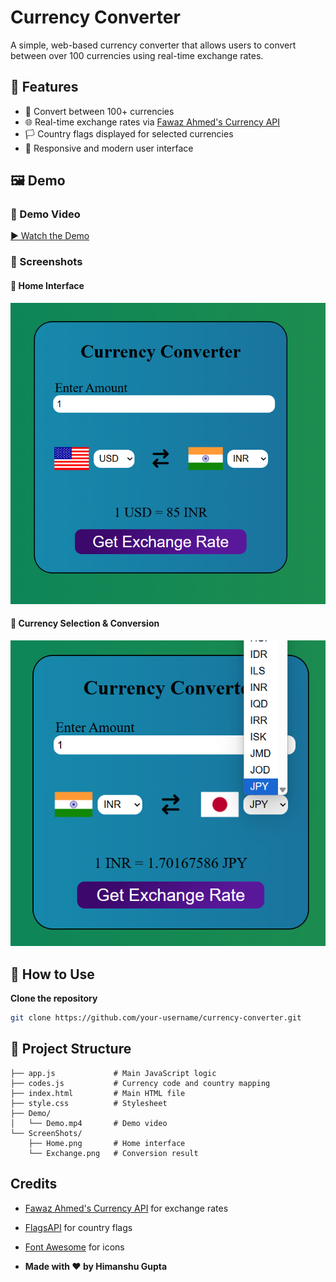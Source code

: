 # Currency Converter

A simple, web-based currency converter that allows users to convert between over 100 currencies using real-time exchange rates.

## 🌟 Features

- 🔄 Convert between 100+ currencies  
- 🌐 Real-time exchange rates via [Fawaz Ahmed's Currency API](https://github.com/fawazahmed0/currency-api)  
- 🏳️ Country flags displayed for selected currencies  
- 📱 Responsive and modern user interface  

## 🖼️ Demo

### 🎥 Demo Video

[▶️ Watch the Demo](Demo/Demo.mp4)

### 📸 Screenshots

#### 📌 Home Interface
![Screenshot 1](ScreenShots/Home.png)

#### 📌 Currency Selection & Conversion
![Screenshot 2](ScreenShots/Exchange.png)

## 🚀 How to Use

**Clone the repository**
   ```sh
   git clone https://github.com/your-username/currency-converter.git
   ```
## 📁 Project Structure
```
├── app.js             # Main JavaScript logic
├── codes.js           # Currency code and country mapping
├── index.html         # Main HTML file
├── style.css          # Stylesheet
├── Demo/
│   └── Demo.mp4       # Demo video
└── ScreenShots/
    ├── Home.png       # Home interface
    └── Exchange.png   # Conversion result
```

## Credits

- [Fawaz Ahmed's Currency API](https://github.com/fawazahmed0/currency-api) for exchange rates
- [FlagsAPI](https://flagsapi.com/) for country flags
- [Font Awesome](https://fontawesome.com/) for icons

- **Made with ❤️ by Himanshu Gupta**
